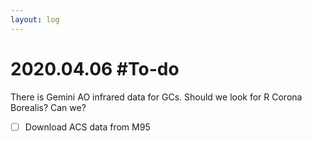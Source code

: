 ```yaml
---
layout: log
---
```




# 2020.04.06 #To-do



There is Gemini AO infrared data for GCs. Should we look for R Corona  Borealis? Can we?


- [ ] Download ACS data from M95
